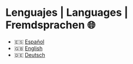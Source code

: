 # Lenguajes | Languages | Fremdsprachen 🌐 
- 🇪🇸 [Español](README.es.md)
- 🇬🇧 [English](README.en.md)
- 🇩🇪 [Deutsch](README.de.md)
